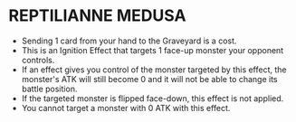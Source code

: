 
# REPTILIANNE MEDUSA

*   Sending 1 card from your hand to the Graveyard is a cost.
*   This is an Ignition Effect that targets 1 face-up monster your opponent controls.
*   If an effect gives you control of the monster targeted by this effect, the monster's ATK will still become 0 and it will not be able to change its battle position.
*   If the targeted monster is flipped face-down, this effect is not applied.
*   You cannot target a monster with 0 ATK with this effect.

  